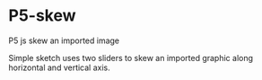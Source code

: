 # P5-skew
P5 js skew an imported image 

Simple sketch uses two sliders to skew an imported graphic along horizontal and vertical axis. 
